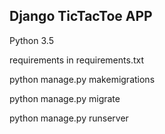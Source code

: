 ## Django TicTacToe APP

Python 3.5

requirements in requirements.txt

python manage.py makemigrations

python manage.py migrate

python manage.py runserver
